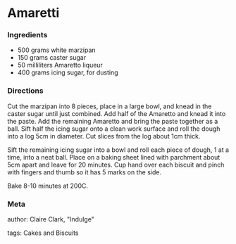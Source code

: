 # Amaretti

### Ingredients
 * 500 grams white marzipan
 * 150 grams caster sugar
 * 50 milliliters Amaretto liqueur
 * 400 grams icing sugar, for dusting

### Directions

Cut the marzipan into 8 pieces, place in a large bowl, and knead in the caster sugar until just combined.  Add half of the Amaretto and knead it into the paste.  Add the remaining Amaretto and bring the paste together as a ball.  Sift half the icing sugar onto a clean work surface and roll the dough into a log 5cm in diameter.  Cut slices from the log about 1cm thick.

Sift the remaining icing sugar into a bowl and roll each piece of dough, 1 at a time, into a neat ball.  Place on a baking sheet lined with parchment about 5cm apart and leave for 20 minutes.  Cup hand over each biscuit and pinch with fingers and thumb so it has 5 marks on the side.

Bake 8-10 minutes at 200C.

### Meta
author: Claire Clark, "Indulge"

tags: Cakes and Biscuits

